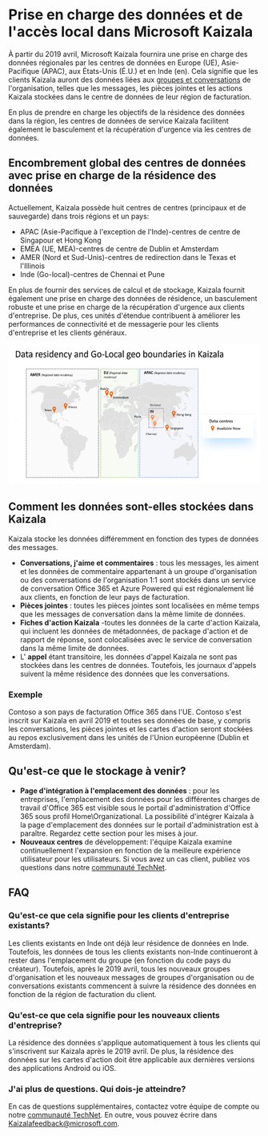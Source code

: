 # <a name="data-residency-and-go-local-support-in-microsoft-kaizala"></a>Prise en charge des données et de l'accès local dans Microsoft Kaizala

À partir du 2019 avril, Microsoft Kaizala fournira une prise en charge des données régionales par les centres de données en Europe (UE), Asie-Pacifique (APAC), aux États-Unis (É.U.) et en Inde (en). Cela signifie que les clients Kaizala auront des données liées aux [groupes et conversations](https://support.office.com/article/organization-chats-and-groups-in-kaizala-c8a7855c-d232-4914-811c-f6708734dcc3) de l'organisation, telles que les messages, les pièces jointes et les actions Kaizala stockées dans le centre de données de leur région de facturation.

En plus de prendre en charge les objectifs de la résidence des données dans la région, les centres de données de service Kaizala facilitent également le basculement et la récupération d'urgence via les centres de données.

## <a name="global-datacenter-footprint-with-data-residency-support"></a>Encombrement global des centres de données avec prise en charge de la résidence des données

Actuellement, Kaizala possède huit centres de centres (principaux et de sauvegarde) dans trois régions et un pays:

- APAC (Asie-Pacifique à l'exception de l'Inde)-centres de centre de Singapour et Hong Kong
- EMEA (UE, MEA)-centres de centre de Dublin et Amsterdam
- AMER (Nord et Sud-Unis)-centres de redirection dans le Texas et l'Illinois
- Inde (Go-local)-centres de Chennai et Pune

En plus de fournir des services de calcul et de stockage, Kaizala fournit également une prise en charge des données de résidence, un basculement robuste et une prise en charge de la récupération d'urgence aux clients d'entreprise. De plus, ces unités d'étendue contribuent à améliorer les performances de connectivité et de messagerie pour les clients d'entreprise et les clients généraux. 

![Graphique illustrant la résidence des données et les frontières géographiques locales dans Kaizala](Images/data-residency-geo-boundaries.png)

## <a name="how-is-data-stored-in-kaizala"></a>Comment les données sont-elles stockées dans Kaizala

Kaizala stocke les données différemment en fonction des types de données des messages.

- **Conversations, j'aime et commentaires** : tous les messages, les aiment et les données de commentaire appartenant à un groupe d'organisation ou des conversations de l'organisation 1:1 sont stockés dans un service de conversation Office 365 et Azure Powered qui est régionalement lié aux clients, en fonction de leur pays de facturation.
- **Pièces jointes** : toutes les pièces jointes sont localisées en même temps que les messages de conversation dans la même limite de données.
- **Fiches d'action Kaizala** -toutes les données de la carte d'action Kaizala, qui incluent les données de métadonnées, de package d'action et de rapport de réponse, sont colocalisées avec le service de conversation dans la même limite de données.
- L' **appel** étant transitoire, les données d'appel Kaizala ne sont pas stockées dans les centres de données. Toutefois, les journaux d'appels suivent la même résidence des données que les conversations.

### <a name="example"></a>Exemple

Contoso a son pays de facturation Office 365 dans l'UE. Contoso s'est inscrit sur Kaizala en avril 2019 et toutes ses données de base, y compris les conversations, les pièces jointes et les cartes d'action seront stockées au repos exclusivement dans les unités de l'Union européenne (Dublin et Amsterdam).

## <a name="what-is-in-store-in-future"></a>Qu'est-ce que le stockage à venir?

- **Page d'intégration à l'emplacement des données** : pour les entreprises, l'emplacement des données pour les différentes charges de travail d'Office 365 est visible sous le portail d'administration d'Office 365 sous profil Home\Organizational. La possibilité d'intégrer Kaizala à la page d'emplacement des données sur le portail d'administration est à paraître. Regardez cette section pour les mises à jour.
- **Nouveaux centres** de développement: l'équipe Kaizala examine continuellement l'expansion en fonction de la meilleure expérience utilisateur pour les utilisateurs. Si vous avez un cas client, publiez vos questions dans notre [communauté TechNet](https://techcommunity.microsoft.com/t5/Microsoft-Kaizala/ct-p/MicrosoftKaizala).

## <a name="faqs"></a>FAQ

### <a name="what-does-it-mean-for-existing-enterprise-customers"></a>Qu'est-ce que cela signifie pour les clients d'entreprise existants?

Les clients existants en Inde ont déjà leur résidence de données en Inde. Toutefois, les données de tous les clients existants non-Inde continueront à rester dans l'emplacement du groupe (en fonction du code pays du créateur). Toutefois, après le 2019 avril, tous les nouveaux groupes d'organisation et les nouveaux messages de groupes d'organisation ou de conversations existants commencent à suivre la résidence des données en fonction de la région de facturation du client.

### <a name="what-does-it-mean-for-new-enterprise-customers"></a>Qu'est-ce que cela signifie pour les nouveaux clients d'entreprise?

La résidence des données s'applique automatiquement à tous les clients qui s'inscrivent sur Kaizala après le 2019 avril. De plus, la résidence des données sur les cartes d'action doit être applicable aux dernières versions des applications Android ou iOS.
 
### <a name="i-do-have-more-questions-who-do-i-reach-out-to"></a>J'ai plus de questions. Qui dois-je atteindre?

En cas de questions supplémentaires, contactez votre équipe de compte ou notre [communauté TechNet](https://techcommunity.microsoft.com/t5/Microsoft-Kaizala/ct-p/MicrosoftKaizala). En outre, vous pouvez écrire dans [Kaizalafeedback@microsoft.com](mailto:kaizalafeedback@microsoft.com).








